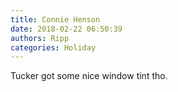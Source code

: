 ```yaml
---
title: Connie Henson
date: 2018-02-22 06:50:39
authors: Ripp
categories: Holiday
---
```


 Tucker got some nice window tint tho.